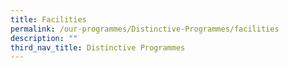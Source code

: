 ```yaml
---
title: Facilities
permalink: /our-programmes/Distinctive-Programmes/facilities
description: ""
third_nav_title: Distinctive Programmes
---
```

